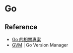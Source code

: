 Go
===

Reference
---------

* [Go 的相關專案](https://github.com/golang/go/wiki/Projects)
* [GVM](https://github.com/moovweb/gvm) | Go Version Manager
